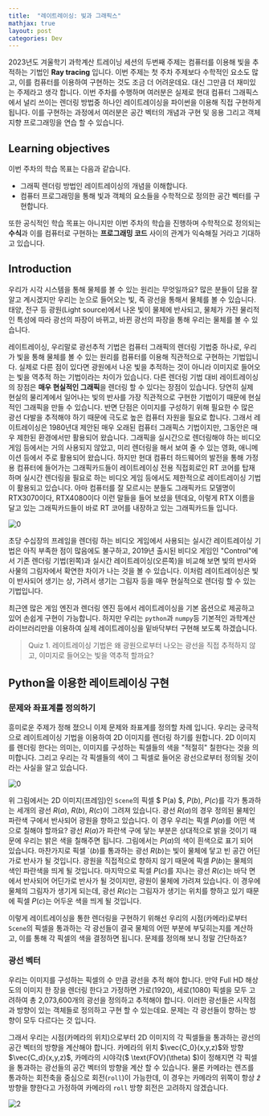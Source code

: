 ```yaml
---
title:  "레이트레이싱: 빛과 그래픽스"
mathjax: true
layout: post
categories: Dev
---
```

2023년도 겨울학기 과학계산 트레이닝 세션의 두번째 주제는 컴퓨터를 이용해 빛을 추적하는 기법인 **Ray tracing** 입니다. 
이번 주제는 첫 주차 주제보다 수학적인 요소도 많고, 이를 컴퓨터를 이용하여 구현하는 것도 조금 더 어려운데요. 
대신 그만큼 더 재미있는 주제라고 생각 합니다. 
이번 주차를 수행하며 여러분은 실제로 현대 컴퓨터 그래픽스에서 널리 쓰이는 렌더링 방법중 하나인 레이트레이싱을 파이썬을 이용해 직접 구현하게 됩니다.
이를 구현하는 과정에서 여러분은 공간 벡터의 개념과 구현 및 응용 그리고 객체지향 프로그래밍을 연습 할 수 있습니다.

## Learning objectives
이번 주차의 학습 목표는 다음과 같습니다.
- 그래픽 렌더링 방법인 레이트레이싱의 개념을 이해합니다.
- 컴퓨터 프로그래밍을 통해 빛과 객체의 요소들을 수학적으로 정의한 공간 벡터를 구현합니다.

또한 공식적인 학습 목표는 아니지만 이번 주차의 학습을 진행하며 수학적으로 정의되는 **수식**과 이를 컴퓨터로 구현하는 **프로그래밍 코드** 사이의 관계가 익숙해질 거라고 기대하고 있습니다.  


## Introduction

우리가 시각 시스템을 통해 물체를 볼 수 있는 원리는 무엇일까요?
많은 분들이 답을 잘 알고 계시겠지만 우리는 눈으로 들어오는 빛, 즉 광선을 통해서 물체를 볼 수 있습니다. 
태양, 전구 등 광원(Light source)에서 나온 빛이 물체에 반사되고, 물체가 가진 물리적인 특성에 따라 광선의 파장이 바뀌고, 바뀐 광선의 파장을 통해 우리는 물체를 볼 수 있습니다.

레이트레이싱, 우리말로 광선추적 기법은 컴퓨터 그래픽의 렌더링 기법중 하나로, 
우리가 빛을 통해 물체를 볼 수 있는 원리를 컴퓨터를 이용해 직관적으로 구현하는 기법입니다.
실제로 다른 점이 있다면 광원에서 나온 빛을 추적하는 것이 아니라 이미지로 들어오는 빛을 역추적 하는 기법이라는 차이가 있습니다.
다른 렌더링 기법 대비 레이트레이싱의 장점은 **매우 현실적인 그래픽**을 렌더링 할 수 있다는 장점이 있습니다.
당연히 실제 현실의 물리계에서 일어나는 빛의 반사를 가장 직관적으로 구현한 기법이기 때문에 현실적인 그래픽을 만들 수 있습니다.
반면 단점은 이미지를 구성하기 위해 필요한 수 많은 광선 다발을 추적해야 하기 때문에 극도로 높은 컴퓨터 자원을 필요로 합니다. 
그래서 레이트레이싱은 1980년대 제안된 매우 오래된 컴퓨터 그래픽스 기법이지만, 그동안은 매우 제한된 환경에서만 활용되어 왔습니다. 
그래픽을 실시간으로 렌더링해야 하는 비디오 게임 등에서는 거의 사용되지 않았고, 미리 렌더링을 해서 보여 줄 수 있는 영화, 애니메이션 등에서 주로 활용되어 왔습니다.
하지만 현대 컴퓨터 하드웨어의 발전을 통해 가정용 컴퓨터에 들어가는 그래픽카드들이 레이트레이싱 전용 직접회로인 RT 코어를 탑재하며
실시간 렌더링을 필요로 하는 비디오 게임 등에서도 제한적으로 레이트레이싱 기법이 활용되고 있습니다. 
아마 컴퓨터를 잘 모르시는 분들도 그래픽카드 모델명이 RTX3070이다, RTX4080이다 이런 말들을 들어 보셨을 텐데요, 이렇게 RTX 이름을 달고 있는 그래픽카드들이 바로 RT 코어를 내장하고 있는 그래픽카드들 입니다.

![0](https://i.ibb.co/m6cnhDy/Control-RTX-Comparison-6.jpg)

초당 수십장의 프레임을 렌더링 하는 비디오 게임에서 사용되는 실시간 레이트레이싱 기법은 아직 부족한 점이 많음에도 불구하고,
2019년 출시된 비디오 게임인 "Control"에서 기존 렌더링 기법(왼쪽)과 실시간 레이트레이싱(오른쪽)을 비교해 보면 빛의 반사와 사물의 그림자에서 확연한 차이가 나는 것을 볼 수 있습니다.
이처럼 레이트레이싱은 빛이 반사되어 생기는 상, 가려서 생기는 그림자 등을 매우 현실적으로 렌더링 할 수 있는 기법입니다. 

최근엔 많은 게임 엔진과 렌더링 엔진 등에서 레이트레이싱을 기본 옵션으로 제공하고 있어 손쉽게 구현이 가능합니다. 하지만 우리는 `python`과 `numpy`등 기본적인 과학계산 라이브러리만을 이용하여 실제 레이트레이싱을 밑바닥부터 구현해 보도록 하겠습니다. 

> Quiz 1. 레이트레이싱 기법은 왜 광원으로부터 나오는 광선을 직접 추적하지 않고, 이미지로 들어오는 빛을 역추적 할까요?

## Python을 이용한 레이트레이싱 구현
### 문제와 좌표계를 정의하기
흥미로운 주제가 정해 졌으니 이제 문제와 좌표계를 정의할 차례 입니다. 우리는 궁극적으로 레이트레이싱 기법을 이용하여 2D 이미지를 렌더링 하기를 원합니다. 
2D 이미지를 렌더링 한다는 의미는, 이미지를 구성하는 픽셀들의 색을 "적절히" 칠한다는 것을 의미합니다. 
그리고 우리는 각 픽셀들의 색이 그 픽셀로 들어온 광선으로부터 정의될 것이라는 사실을 알고 있습니다.

![0](https://i.ibb.co/JqKPzkZ/1.png)

위 그림에서는 2D 이미지(프레임)인 `Scene`의 픽셀 $ P(a) $, $P(b)$, $P(c)$를 각가 통과하는 세개의 광선 $R(a)$, $R(b)$, $R(c)$이 그려져 있습니다.
광선 $R(a)$의 경우 정의된 물체인 파란색 구에서 반사되어 광원을 향하고 있습니다. 이 경우 우리는 픽셀 $P(a)$를 어떤 색으로 칠해야 할까요? 
광선 $R(a)$가 파란색 구에 닿는 부분은 상대적으로 밝을 것이기 때문에 우리는 밝은 색을 칠해주면 됩니다. 그림에서는 $P(a)$의 색이 흰색으로 표기 되어 있습니다. 
마찬가지로 픽셀 `$(b)$를 통과하는 광선 $R(b)$는 빛이 물체에 닿고 빈 공간 어딘가로 반사가 될 것입니다. 광원을 직접적으로 향하지 않기 때문에 픽셀 $P(b)$는 물체의 색인 파란색을 띄게 될 것입니다.
마지막으로 픽셀 $P(c)$를 지나는 광선 $R(c)$는 바닥 면에서 반사되어 어딘가로 반사가 될 것이지만, 광원이 물체에 가려져 있습니다. 
이 경우에 물체의 그림자가 생기게 되는데, 광선 $R(c)$는 그림자가 생기는 위치를 향하고 있기 때문에 픽셀 $P(c)$는 어두운 색을 띄게 될 것입니다.

이렇게 레이트레이싱을 통한 렌더링을 구현하기 위해선 우리의 시점(카메라)로부터 `Scene`의 픽셀을 통과하는 각 광선들이 결국 물체의 어떤 부분에 부딪히는지를 계산하고, 
이를 통해 각 픽셀의 색을 결정하면 됩니다. 문제를 정의해 보니 정말 간단하죠?

### 광선 벡터
우리는 이미지를 구성하는 픽셀의 수 만큼 광선을 추적 해야 합니다. 
만약 Full HD 해상도의 이미지 한 장을 렌더링 한다고 가정하면 가로(1920), 세로(1080) 픽셀을 모두 고려하여 총 2,073,600개의 광선을 정의하고 추적해야 합니다.
이러한 광선들은 시작점과 방향이 있는 객체들로 정의하고 구현 할 수 있는데요. 문제는 각 광선들이 향하는 방향이 모두 다르다는 것 입니다.

그래서 우리는 시점(카메라의 위치)으로부터 2D 이미지의 각 픽셀들을 통과하는 광선의 공간 벡터의 방향을 계산해야 합니다.
카메라의 위치 $\vec{C_0}(x,y,z)$와 방향 $\vec{C_d}(x,y,z)$, 카메라의 시야각($ \text{FOV}(\theta) $)이 정해지면 각 픽셀을 통과하는 광선들의 공간 벡터의 방향을 계산 할 수 있습니다. 
물론 카메라는 렌즈를 통과하는 회전축을 중심으로 회전(`roll`)이 가능한데, 이 경우는 카메라의 위쪽이 항상 $\hat{z}$ 방향을 향한다고 가정하여 카메라의 `roll` 방향 회전은 고려하지 않겠습니다.

![2](https://i.ibb.co/XsWVXV5/2.png)


